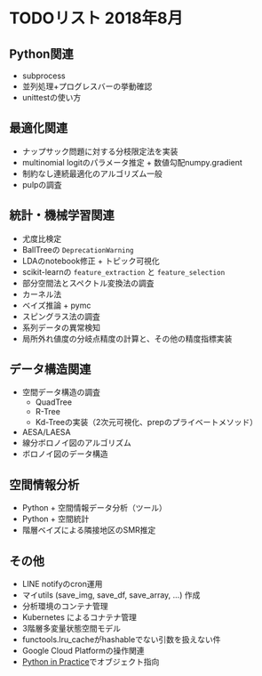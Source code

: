 # TODOリスト 2018年8月

## Python関連
- subprocess
- 並列処理+プログレスバーの挙動確認
- unittestの使い方

## 最適化関連
- ナップサック問題に対する分枝限定法を実装
- multinomial logitのパラメータ推定 + 数値勾配numpy.gradient
- 制約なし連続最適化のアルゴリズム一般
- pulpの調査

## 統計・機械学習関連
- 尤度比検定
- BallTreeの `DeprecationWarning`
- LDAのnotebook修正 + トピック可視化
- scikit-learnの `feature_extraction` と `feature_selection`
- 部分空間法とスペクトル変換法の調査
- カーネル法
- ベイズ推論 + pymc
- スピングラス法の調査
- 系列データの異常検知
- 局所外れ値度の分岐点精度の計算と、その他の精度指標実装

## データ構造関連
- 空間データ構造の調査
	- QuadTree
	- R-Tree
	- Kd-Treeの実装（2次元可視化、prepのプライベートメソッド）
- AESA/LAESA
- 線分ボロノイ図のアルゴリズム
- ボロノイ図のデータ構造

## 空間情報分析
- Python + 空間情報データ分析（ツール）
- Python + 空間統計
- 階層ベイズによる隣接地区のSMR推定

## その他
- LINE notifyのcron運用
- マイutils (save_img, save_df, save_array, ...) 作成
- 分析環境のコンテナ管理
- Kubernetes によるコナテナ管理
- 3階層多変量状態空間モデル
- functools.lru_cacheがhashableでない引数を扱えない件
- Google Cloud Platformの操作関連
- [Python in Practice](https://doc.lagout.org/programmation/python/Python%20in%20Practice_%20Create%20Better%20Programs%20using%20Concurrency%2C%20Libraries%2C%20and%20Patterns%20%5BSummerfield%202013-08-29%5D.pdf)でオブジェクト指向

